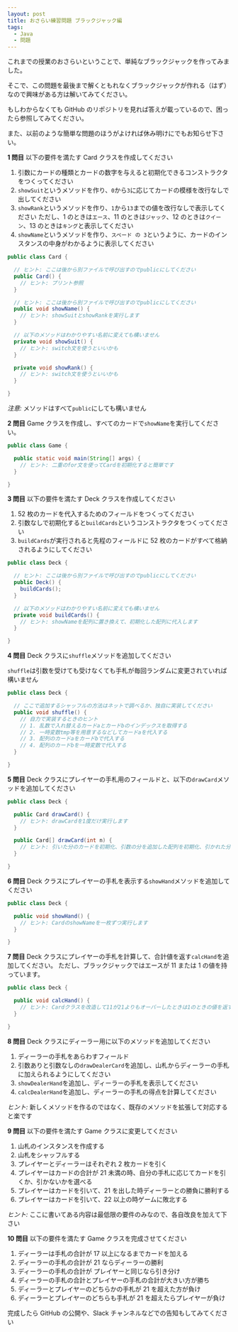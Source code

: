 ```yaml
---
layout: post
title: おさらい練習問題 ブラックジャック編
tags:
  - Java
  - 問題
---
```


これまでの授業のおさらいということで、単純なブラックジャックを作ってみました。

そこで、この問題を最後まで解くともれなくブラックジャックが作れる（はず）なので興味がある方は解いてみてください。

もしわからなくても GitHub のリポジトリを見れば答えが載っているので、困ったら参照してみてください。

また、以前のような簡単な問題のほうがよければ休み明けにでもお知らせ下さい。

**1 問目** 以下の要件を満たす Card クラスを作成してください

1. 引数にカードの種類とカードの数字を与えると初期化できるコンストラクタをつくってください
2. `showSuit`というメソッドを作り、`0`から`3`に応じてカードの模様を改行なしで出してください
3. `showRank`というメソッドを作り、`1`から`13`までの値を改行なしで表示してください
   ただし、1 のときは`エース`、11 のときは`ジャック`、12 のときは`クイーン`、13 のときは`キング`と表示してください
4. `showName`というメソッドを作り、`スペード の 3`というように、カードのインスタンスの中身がわかるように表示してください

```java
public class Card {

  // ヒント: ここは後から別ファイルで呼び出すのでpublicにしてください
  public Card() {
    // ヒント: プリント参照
  }

  // ヒント: ここは後から別ファイルで呼び出すのでpublicにしてください
  public void showName() {
    // ヒント: showSuitとshowRankを実行します
  }

  // 以下のメソッドはわかりやすい名前に変えても構いません
  private void showSuit() {
    // ヒント: switch文を使うといいかも
  }

  private void showRank() {
    // ヒント: switch文を使うといいかも
  }

}
```

_注意:_ メソッドはすべて`public`にしても構いません

**2 問目** Game クラスを作成し、すべてのカードで`showName`を実行してください。

```java
public class Game {

  public static void main(String[] args) {
    // ヒント: 二重のfor文を使ってCardを初期化すると簡単です
  }

}
```

**3 問目** 以下の要件を満たす Deck クラスを作成してください

1. 52 枚のカードを代入するためのフィールドをつくってください
2. 引数なしで初期化すると`buildCards`というコンストラクタをつくってください
3. `buildCards`が実行されると先程のフィールドに 52 枚のカードがすべて格納されるようにしてください

```java
public class Deck {

  // ヒント: ここは後から別ファイルで呼び出すのでpublicにしてください
  public Deck() {
    buildCards();
  }

  // 以下のメソッドはわかりやすい名前に変えても構いません
  private void buildCards() {
    // ヒント: showNameを配列に置き換えて、初期化した配列に代入します
  }

}
```

**4 問目** Deck クラスに`shuffle`メソッドを追加してください

`shuffle`は引数を受けても受けなくても手札が毎回ランダムに変更されていれば構いません

```java
public class Deck {

  // ここで追加するシャッフルの方法はネットで調べるか、独自に実装してください
  public void shuffle() {
    // 自力で実装するときのヒント
    // 1. 乱数で入れ替えるカードaとカードbのインデックスを取得する
    // 2. 一時変数tmp等を用意するなどしてカードaを代入する
    // 3. 配列のカードaをカードbで代入する
    // 4. 配列のカードbを一時変数で代入する
  }

}
```

**5 問目** Deck クラスにプレイヤーの手札用のフィールドと、以下の`drawCard`メソッドを追加してください

```java
public class Deck {

  public Card drawCard() {
    // ヒント: drawCardを1度だけ実行します
  }

  public Card[] drawCard(int n) {
    // ヒント: 引いた分のカードを初期化、引数の分を追加した配列を初期化、引かれた分のカードの配列を初期化して最後に代入する
  }

}
```

**6 問目** Deck クラスにプレイヤーの手札を表示する`showHand`メソッドを追加してください

```java
public class Deck {

  public void showHand() {
    // ヒント: CardのshowNameを一枚ずつ実行します
  }

}
```

**7 問目** Deck クラスにプレイヤーの手札を計算して、合計値を返す`calcHand`を追加してください。
ただし、ブラックジャックではエースが 11 または 1 の値を持っています。

```java
public class Deck {

  public void calcHand() {
    // ヒント: Cardクラスを改造して11が21よりもオーバーしたときは1のときの値を返すようにしてください
  }

}
```

**8 問目** Deck クラスにディーラー用に以下のメソッドを追加してください

1. ディーラーの手札をあらわすフィールド
2. 引数ありと引数なしの`drawDealerCard`を追加し、山札からディーラーの手札に加えられるようにしてください
3. `showDealerHand`を追加し、ディーラーの手札を表示してください
4. `calcDealerHand`を追加し、ディーラーの手札の得点を計算してください

_ヒント:_ 新しくメソッドを作るのではなく、既存のメソッドを拡張して対応すると楽です

**9 問目** 以下の要件を満たす Game クラスに変更してください

1. 山札のインスタンスを作成する
2. 山札をシャッフルする
3. プレイヤーとディーラーはそれぞれ 2 枚カードを引く
4. プレイヤーはカードの合計が 21 未満の時、自分の手札に応じてカードを引くか、引かないかを選べる
5. プレイヤーはカードを引いて、21 を出した時ディーラーとの勝負に勝利する
6. プレイヤーはカードを引いて、22 以上の時ゲームに敗北する

_ヒント:_ ここに書いてある内容は最低限の要件のみなので、各自改良を加えて下さい

**10 問目** 以下の要件を満たす Game クラスを完成させてください

1. ディーラーは手札の合計が 17 以上になるまでカードを加える
2. ディーラーの手札の合計が 21 ならディーラーの勝利
3. ディーラーの手札の合計が プレイヤーと同じなら引き分け
4. ディーラーの手札の合計とプレイヤーの手札の合計が大きい方が勝ち
5. ディーラーとプレイヤーのどちらかの手札が 21 を超えた方が負け
6. ディーラーとプレイヤーのどちらも手札が 21 を超えたらプレイヤーが負け

完成したら GitHub の公開や、Slack チャンネルなどでの告知もしてみてください
